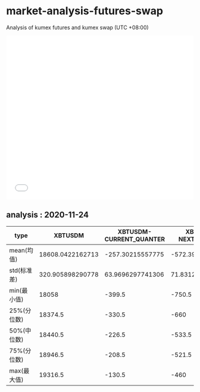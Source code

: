 # market-analysis-futures-swap
Analysis of kumex futures and kumex swap (UTC +08:00)

<iframe width="100%" height="440" src="./data.html" frameborder="no" border="0" scrolling="no"></iframe>

## analysis : 2020-11-24

type|XBTUSDM|XBTUSDM-CURRENT_QUANTER|XBTUSDM-NEXT_QUANTER|
---|---|---|---
mean(均值) | 18608.0422162713 | -257.30215557775 | -572.397949601499
std(标准差) | 320.905898290778 | 63.9696297741306 | 71.8312700226128
min(最小值) | 18058 | -399.5 | -750.5
25%(分位数) | 18374.5 | -330.5 | -660
50%(中位数) | 18440.5 | -226.5 | -533.5
75%(分位数) | 18946.5 | -208.5 | -521.5
max(最大值) | 19316.5 | -130.5 | -460
